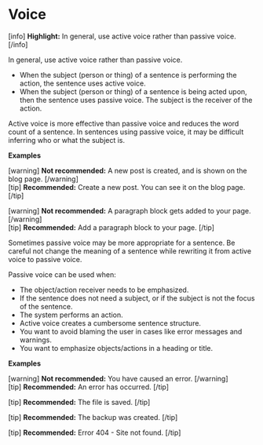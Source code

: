 # Voice

[info] **Highlight:** In general, use active voice rather than passive voice. [/info]

In general, use active voice rather than passive voice.
- When the subject (person or thing) of a sentence is performing the action, the sentence uses active voice.
- When the subject (person or thing) of a sentence is being acted upon, then the sentence uses passive voice. The subject is the receiver of the action.

Active voice is more effective than passive voice and reduces the word count of a sentence. In sentences using passive voice, it may be difficult inferring who or what the subject is.

**Examples**  

[warning] **Not recommended:** A new post is created, and is shown on the blog page. [/warning]  
[tip] **Recommended:** Create a new post. You can see it on the blog page. [/tip]

[warning] **Not recommended:** A paragraph block gets added to your page. [/warning]  
[tip] **Recommended:** Add a paragraph block to your page. [/tip]

Sometimes passive voice may be more appropriate for a sentence. Be careful not change the meaning of a sentence while rewriting it from active voice to passive voice.

Passive voice can be used when:
- The object/action receiver needs to be emphasized.
- If the sentence does not need a subject, or if the subject is not the focus of the sentence.
- The system performs an action.
- Active voice creates a cumbersome sentence structure.
- You want to avoid blaming the user in cases like error messages and warnings.
- You want to emphasize objects/actions in a heading or title.

**Examples**  

[warning] **Not recommended:** You have caused an error. [/warning]  
[tip] **Recommended:** An error has occurred. [/tip]

[tip] **Recommended:** The file is saved. [/tip]

[tip] **Recommended:** The backup was created.  [/tip]

[tip] **Recommended:** Error 404 - Site not found. [/tip]
